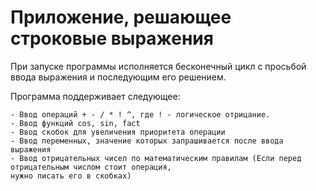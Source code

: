 # Приложение, решающее строковые выражения

При запуске программы исполняется бесконечный цикл с просьбой ввода выражения и последующим его решением.

Программа поддерживает следующее:

    - Ввод операций + - / * ! ^, где ! - логическое отрицание.
    - Ввод функций cos, sin, fact
    - Ввод скобок для увеличения приоритета операции
    - Ввод переменных, значение которых запрашивается после ввода выражения
    - Ввод отрицательных чисел по математическим правилам (Если перед отрицательным числом стоит операция, 
    нужно писать его в скобках)